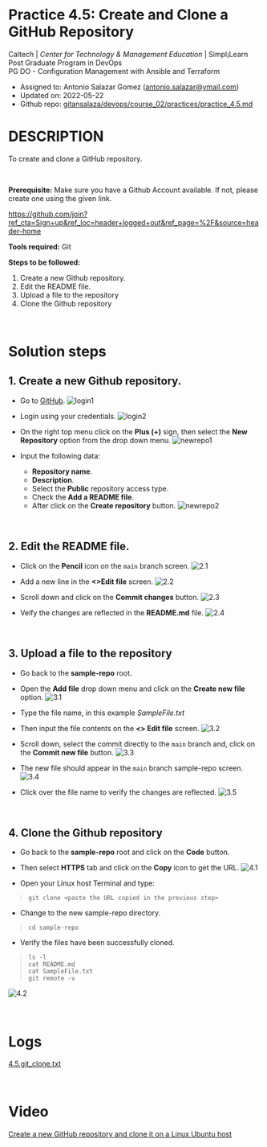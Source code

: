 # Practice 4.5: Create and Clone a GitHub Repository

Caltech | _Center for Technology & Management Education_ | Simpl¡Learn <br/>
Post Graduate Program in DevOps <br/>
PG DO - Configuration Management with Ansible and Terraform <br/>

- Assigned to: Antonio Salazar Gomez ([antonio.salazar@ymail.com](mailto:antonio.salazar@ymail.com))
- Updated on:  2022-05-22 
- Github repo: [gitansalaza/devops/course_02/practices/practice_4.5.md](https://github.com/gitansalaza/devops/blob/main/course_02/practices/practice_4.5.md)

# DESCRIPTION
To create and clone a GitHub repository.

<br/>

**Prerequisite:** Make sure you have a Github Account available. If not, please create one using the given link.

https://github.com/join?ref_cta=Sign+up&ref_loc=header+logged+out&ref_page=%2F&source=header-home

**Tools required:** Git

**Steps to be followed:**
1. Create a new Github repository.
2. Edit the README file.
3. Upload a file to the repository
4. Clone the Github repository

<br/>

# Solution steps 
## 1. Create a new Github repository.
- Go to [GitHub](https://github.com/).
![login1](images/4.5_create_and_clone_a_git_repo_01.jpg)

- Login using your credentials.
![login2](images/4.5_create_and_clone_a_git_repo_02.jpg)

- On the right top menu click on the **Plus (+)** sign, then select the **New Repository** option from the drop down menu.
![newrepo1](images/4.5_create_and_clone_a_git_repo_03.jpg)

- Input the following data:
  - **Repository name**.
  - **Description**.
  - Select the **Public** repository access type.
  - Check the **Add a README file**.
  - After click on the **Create repository** button.
![newrepo2](images/4.5_create_and_clone_a_git_repo_04.jpg)

<br/>

## 2. Edit the README file.

- Click on the **Pencil** icon on the `main` branch screen.
![2.1](images/4.5_create_and_clone_a_git_repo_04a.jpg)

- Add a new line in the **\<>Edit file** screen.
![2.2](images/4.5_create_and_clone_a_git_repo_04b.jpg)

- Scroll down and click on the **Commit changes** button.
![2.3](images/4.5_create_and_clone_a_git_repo_04c.jpg)

- Veify the changes are reflected in the **README.md** file.
![2.4](images/4.5_create_and_clone_a_git_repo_04d.jpg)

<br/>

## 3. Upload a file to the repository
- Go back to the **sample-repo** root.
- Open the **Add file** drop down menu and click on the **Create new file** option.
![3.1](images/4.5_create_and_clone_a_git_repo_05.jpg)

- Type the file name, in this example _SampleFile.txt_
- Then input the file contents on the **\<> Edit file** screen.
![3.2](images/4.5_create_and_clone_a_git_repo_05a.jpg)

- Scroll down, select the commit directly to the `main` branch and, click on the **Commit new file** button.
![3.3](images/4.5_create_and_clone_a_git_repo_05b.jpg)

- The new file should appear in the `main` branch sample-repo screen.
![3.4](images/4.5_create_and_clone_a_git_repo_05c.jpg)

- Click over the file name to verify the changes are reflected.
![3.5](images/4.5_create_and_clone_a_git_repo_05d.jpg)

<br/>

## 4. Clone the Github repository
- Go back to the **sample-repo** root and click on the **Code** button.
- Then select **HTTPS** tab and click on the **Copy** icon to get the URL.
![4.1](images/4.5_create_and_clone_a_git_repo_06.jpg)

- Open your Linux host Terminal and type:
>```
> git clone <paste the URL copied in the previous step>
> ```

- Change to the new sample-repo directory.
>```
> cd sample-repo
> ```

- Verify the files have been successfully cloned.
>```
> ls -l
> cat README.md
> cat SampleFile.txt
> git remote -v
> ```

![4.2](images/4.5_create_and_clone_a_git_repo_07.jpg)

<br/>

# Logs
[4.5.git_clone.txt](logs/4.5.git_clone.txt)

<br/>

# Video
[Create a new GitHub repository and clone it on a Linux Ubuntu host](https://youtu.be/UBo9tvKGbok)

<br/>
